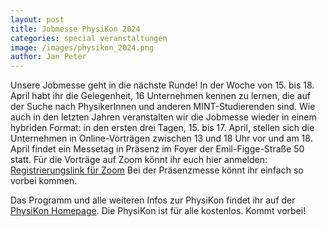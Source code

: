 ```yaml
---
layout: post
title: Jobmesse PhysiKon 2024
categories: special veranstaltungen
image: /images/physikon_2024.png
author: Jan Peter
---
```

Unsere Jobmesse geht in die nächste Runde!
In der Woche von 15. bis 18. April habt ihr die Gelegenheit, 16 Unternehmen kennen zu lernen, die auf der Suche nach PhysikerInnen und anderen MINT-Studierenden sind.
Wie auch in den letzten Jahren veranstalten wir die Jobmesse wieder in einem hybriden Format: 
in den ersten drei Tagen, 15. bis 17. April, stellen sich die Unternehmen in Online-Vorträgen zwischen 13 und 18 Uhr vor und am 18. April findet ein Messetag in Präsenz im Foyer der Emil-Figge-Straße 50 statt.
Für die Vorträge auf Zoom könnt ihr euch hier anmelden: 
[Registrierungslink für Zoom](https://tu-dortmund.zoom.us/meeting/register/tJAlc-uuqTsvGNz64fjy7vCRk8b7ymf_ErPi)
Bei der Präsenzmesse könnt ihr einfach so vorbei kommen.

Das Programm und alle weiteren Infos zur PhysiKon findet ihr auf der [PhysiKon Homepage](https://physikon.pep-dortmund.org).
Die PhysiKon ist für alle kostenlos. Kommt vorbei!